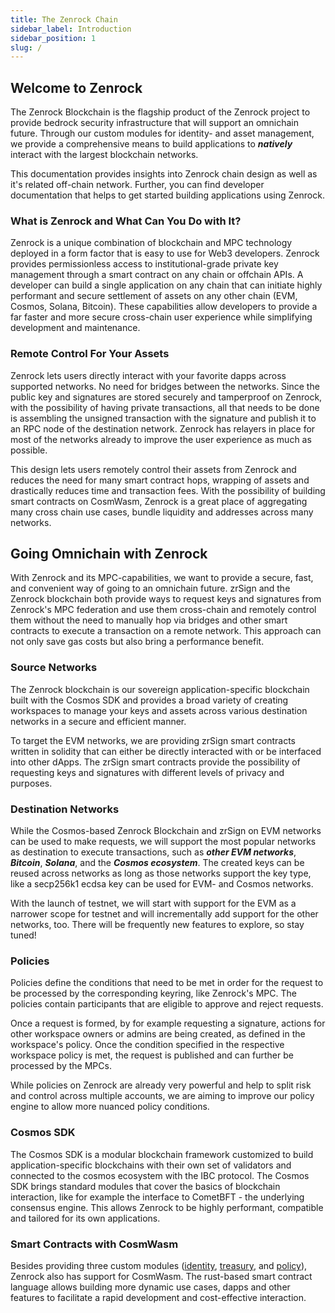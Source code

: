 ```yaml
---
title: The Zenrock Chain
sidebar_label: Introduction
sidebar_position: 1
slug: /
---
```


## Welcome to Zenrock

The Zenrock Blockchain is the flagship product of the Zenrock project to provide bedrock security infrastructure that will support an omnichain future. Through our custom modules for identity- and asset management, we provide a comprehensive means to build applications to **_natively_** interact with the largest blockchain networks.

This documentation provides insights into Zenrock chain design as well as it's related off-chain network. Further, you can find developer documentation that helps to get started building applications using Zenrock.

### What is Zenrock and What Can You Do with It?

Zenrock is a unique combination of blockchain and MPC technology deployed in a form factor that is easy to use for Web3 developers. Zenrock provides permissionless access to institutional-grade private key management through a smart contract on any chain or offchain APIs.  A developer can build a single application on any chain that can initiate highly performant and secure settlement of assets on any other chain (EVM, Cosmos, Solana, Bitcoin). These capabilities allow developers to provide a far faster and more secure cross-chain user experience while simplifying development and maintenance.

### Remote Control For Your Assets

Zenrock lets users directly interact with your favorite dapps across supported networks.
No need for bridges between the networks. Since the public key and signatures are stored
securely and tamperproof on Zenrock, with the possibility of having private transactions,
all that needs to be done is assembling the unsigned transaction with the signature and
publish it to an RPC node of the destination network. Zenrock has relayers in place for
most of the networks already to improve the user experience as much as possible.

This design lets users remotely control their assets from Zenrock and reduces
the need for many smart contract hops, wrapping of assets and drastically reduces time and
transaction fees. With the possibility of building smart contracts on CosmWasm, Zenrock
is a great place of aggregating many cross chain use cases, bundle liquidity and addresses
across many networks.

## Going Omnichain with Zenrock

With Zenrock and its MPC-capabilities, we want to provide a secure, fast, and convenient way of going to an omnichain future.
zrSign and the Zenrock blockchain both provide ways to request keys and signatures from Zenrock's MPC federation and use them cross-chain and remotely control them without the need to manually hop via bridges and other smart contracts to execute a transaction on a remote network.
This approach can not only save gas costs but also bring a performance benefit. 

### Source Networks

The Zenrock blockchain is our sovereign application-specific blockchain built with the Cosmos SDK and provides a broad variety of creating workspaces to manage your keys and assets across various destination networks in a secure and efficient manner. 

To target the EVM networks, we are providing zrSign smart contracts written in solidity that can either be directly interacted with or be interfaced into other dApps. The zrSign smart contracts provide the possibility of requesting keys and signatures with different levels of privacy and purposes. 

### Destination Networks

While the Cosmos-based Zenrock Blockchain and zrSign on EVM networks can be used to make requests, we will support the most popular networks as destination to execute transactions, such as ***other EVM networks***, ***Bitcoin***, ***Solana***, and the ***Cosmos ecosystem***. The created keys can be reused across networks as long as those networks support the key type, like a secp256k1 ecdsa key can be used for EVM- and Cosmos networks. 

With the launch of testnet, we will start with support for the EVM as a narrower scope for testnet and will incrementally add support for the other networks, too. There will be frequently new features to explore, so stay tuned!

### Policies

Policies define the conditions that need to be met in order for the request to be processed
by the corresponding keyring, like Zenrock's MPC. The policies contain participants that
are eligible to approve and reject requests.

Once a request is formed, by for example requesting a signature, actions for other workspace
owners or admins are being created, as defined in the workspace's policy. Once the condition
specified in the respective workspace policy is met, the request is published and can further
be processed by the MPCs.

While policies on Zenrock are already very powerful and help to split risk and control across
multiple accounts, we are aiming to improve our policy engine to allow more nuanced policy
conditions.

### Cosmos SDK

The Cosmos SDK is a modular blockchain framework customized to build application-specific
blockchains with their own set of validators and connected to the cosmos ecosystem with
the IBC protocol. The Cosmos SDK brings standard modules that cover the basics of blockchain
interaction, like for example the interface to CometBFT - the underlying consensus engine.
This allows Zenrock to be highly performant, compatible and tailored for its own applications.

### Smart Contracts with CosmWasm

Besides providing three custom modules ([identity](./zenrock/identity.md), [treasury](./zenrock/treasury.md),
and [policy](./zenrock/policy.md)), Zenrock also has support for CosmWasm. The rust-based
smart contract language allows building more dynamic use cases, dapps and other features
to facilitate a rapid development and cost-effective interaction.